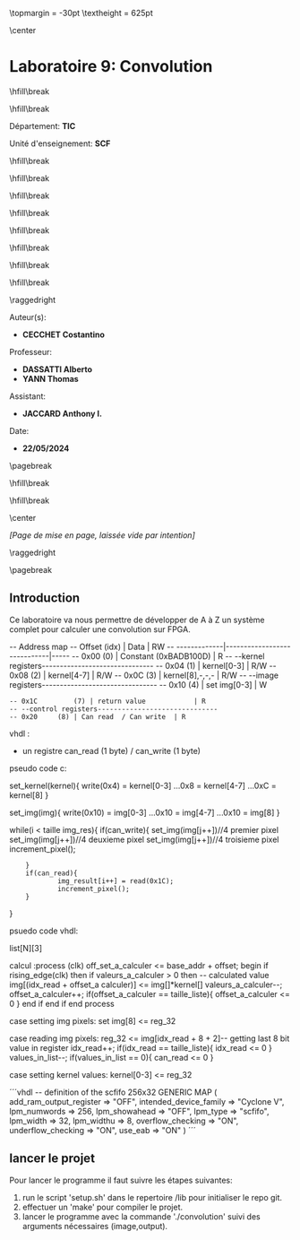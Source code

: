 \topmargin = -30pt
\textheight = 625pt

\center

# **Laboratoire 9: Convolution**

\hfill\break

\hfill\break

Département: **TIC**

Unité d'enseignement: **SCF**

\hfill\break

\hfill\break

\hfill\break

\hfill\break

\hfill\break

\hfill\break

\hfill\break

\hfill\break

\raggedright

Auteur(s):

- **CECCHET Costantino**

Professeur:

- **DASSATTI Alberto**
- **YANN Thomas**
  
Assistant:

- **JACCARD Anthony I.**

Date:

- **22/05/2024**

\pagebreak

\hfill\break

\hfill\break

\center

*\[Page de mise en page, laissée vide par intention\]*

\raggedright

\pagebreak

## **Introduction**

Ce laboratoire va nous permettre de développer de A à Z un système complet pour calculer une convolution sur FPGA.


-- Address map
    -- Offset (idx) | Data                        | RW
    -- -------------|-----------------------------|-----
    -- 0x00	    (0) | Constant (0xBADB100D)   | R
    -- --kernel registers-------------------------------
    -- 0x04	    (1) | kernel[0-3]             | R/W
    -- 0x08	    (2) | kernel[4-7]             | R/W
    -- 0x0C	    (3) | kernel[8],-,-,-         | R/W
    -- --image registers--------------------------------
    -- 0x10	    (4) | set img[0-3]      	  | W

    -- 0x1C         (7) | return value            | R
    -- --control registers------------------------------
    -- 0x20     (8) | Can read  / Can write  | R

vhdl :

- un registre can_read (1 byte) / can_write (1 byte) 




pseudo code c:

set_kernel(kernel){
        write(0x4) = kernel[0-3]
        ...0x8 = kernel[4-7]
        ...0xC = kernel[8]
}

set_img(img){
        write(0x10) = img[0-3]
        ...0x10 = img[4-7]
        ...0x10 = img[8]
}

while(i < taille img_res){
        if(can_write){
                set_img(img[j++])//4 premier pixel
                set_img(img[j++])//4 deuxieme pixel
                set_img(img[j++])//4 troisieme pixel
                increment_pixel();
                
        }
        if(can_read){
                img_result[i++] = read(0x1C);
                increment_pixel();
        }
}

psuedo code vhdl:

list[N][3]



calcul :process (clk)
off_set_a_calculer <= base_addr + offset;
begin
        if rising_edge(clk) then
                if valeurs_a_calculer > 0 then
                        -- calculated value
                        img[(idx_read + offset_a calculer)] <= img[]*kernel[]
                        valeurs_a_calculer--;
                        offset_a_calculer++;
                        if(offset_a_calculer == taille_liste){
                                offset_a_calculer <= 0
                        }
                end if
        end if
end process

case setting img pixels:
                set img[8] <= reg_32
                

case reading img pixels:
                reg_32 <= img[idx_read + 8 + 2]-- getting last 8 bit value in register
                idx_read++;
                if(idx_read == taille_liste){
                        idx_read <= 0
                }
                values_in_list--;
                if(values_in_list == 0){
                        can_read <= 0
                }

case setting kernel values:
                kernel[0-3] <= reg_32 


´´´vhdl
-- definition of the scfifo 256x32
GENERIC MAP (
		add_ram_output_register => "OFF",
		intended_device_family => "Cyclone V",
		lpm_numwords => 256,
		lpm_showahead => "OFF",
		lpm_type => "scfifo",
		lpm_width => 32,
		lpm_widthu => 8,
		overflow_checking => "ON",
		underflow_checking => "ON",
		use_eab => "ON"
	)
´´´

## **lancer le projet**

Pour lancer le programme il faut suivre les étapes suivantes:

1. run le script 'setup.sh' dans le repertoire /lib pour initialiser le repo git.
2. effectuer un 'make' pour compiler le projet.
3. lancer le programme avec la commande './convolution' suivi des arguments nécessaires (image,output).

